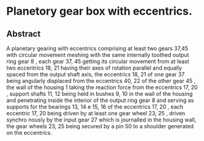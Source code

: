 # Planetory gear box with eccentrics.

## Abstract
A planetary gearing with eccentrics comprising at least two gears 37,45 with circular movement meshing with the same internally toothed output ring gear 8 , each gear 37, 45 getting its circular movement from at least two eccentrics 18, 21 having their axes of rotation parallel and equally spaced from the output shaft axis, the eccentrics 18, 21 of one gear 37 being angularly displaced from the eccentrics 40, 22 of the other gear 45 , the wall of the housing 1 taking the reaction force from the eccentrics 17, 20 , support shafts 11, 12 being held in bushes 9, 10 in the wall of the housing and penetrating inside the interior of the output ring gear 8 and serving as supports for the bearings 13, 14 e 15, 16 of the eccentrics 17, 20 , each eccentric 17, 20 being driven by at least one gear wheel 23, 25 , driven synchro nously by the input gear 27 which is journalled in the housing wall, the gear wheels 23, 25 being secured by a pin 50 to a shoulder generated on the eccentrics.